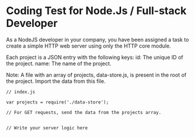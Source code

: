 # Coding Test for Node.Js / Full-stack Developer

As a NodeJS developer in your company, you have been assigned a task to create a simple HTTP web server using only the HTTP core module.
 
Each project is a JSON entry with the following keys:
	id: The unique ID of the project.
	name: The name of the project.
 
Note: A file with an array of projects, data-store.js, is present in the root of the project. Import the data from this file.

```
// index.js

var projects = require('./data-store');

// For GET requests, send the data from the projects array. 


// Write your server logic here
```
